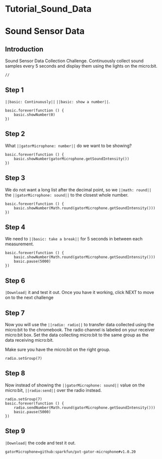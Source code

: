 # Tutorial_Sound_Data
# Sound Sensor Data

## Introduction 
Sound Sensor Data Collection Challenge. Continuously collect sound samples every 5 seconds and display them using the lights on the micro:bit. 
```template
//
```


## Step 1
``||basic: Continuously||`` ``||basic: show a number||``. 

```blocks
basic.forever(function () {
    basic.showNumber(0)
})
```

## Step 2
What ``||gatorMicrophone: number||`` do we want to be showing?  

```blocks
basic.forever(function () {
    basic.showNumber(gatorMicrophone.getSoundIntensity())
})
```

## Step 3
We do not want a long list after the decimal point, so we ``||math: round||`` the ``||gatorMicrophone: sound||`` to the closest whole number.

```blocks
basic.forever(function () {
    basic.showNumber(Math.round(gatorMicrophone.getSoundIntensity()))
})
```

## Step 4
We need to ``||basic: take a break||`` for 5 seconds in between each measurement.

```blocks
basic.forever(function () {
    basic.showNumber(Math.round(gatorMicrophone.getSoundIntensity()))
    basic.pause(5000)
})
```

## Step 6
``|Download|`` it and test it out. Once you have it working, click NEXT to move on to the next challenge

## Step 7
Now you will use the ``||radio: radio||`` to transfer data collected using the micro:bit to the chromebook. The radio channel is labeled on your receiver micro:bit box. Set the data collecting micro:bit to the same group as the data receiving micro:bit.

Make sure you have the micro:bit on the right group.
```blocks
radio.setGroup(7)
```

## Step 8 
Now instead of showing the ``||gatorMicrophone: sound||`` value on the micro:bit, ``||radio:send||`` over the radio instead.
```blocks
radio.setGroup(7)
basic.forever(function () {
    radio.sendNumber(Math.round(gatorMicrophone.getSoundIntensity()))
    basic.pause(5000)
})
```

## Step 9
``|Download|`` the code and test it out. 

```package
gatorMicrophone=github:sparkfun/pxt-gator-microphone#v1.0.20
```
